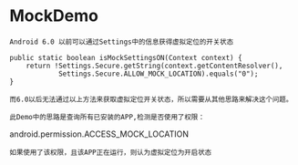 # MockDemo

```
Android 6.0 以前可以通过Settings中的信息获得虚拟定位的开关状态
```
    public static boolean isMockSettingsON(Context context) {
        return !Settings.Secure.getString(context.getContentResolver(),
                Settings.Secure.ALLOW_MOCK_LOCATION).equals("0");
    }
    
```   
而6.0以后无法通过以上方法来获取虚拟定位开关状态，所以需要从其他思路来解决这个问题。

此Demo中的思路是查询所有已安装的APP,检测是否使用了权限：
```
android.permission.ACCESS_MOCK_LOCATION 
```
如果使用了该权限，且该APP正在运行，则认为虚拟定位为开启状态
